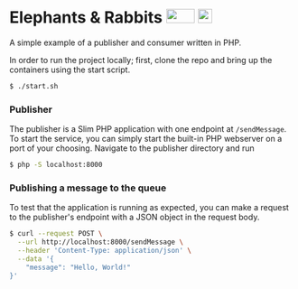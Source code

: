 # Elephants & Rabbits <img src="https://cdn.worldvectorlogo.com/logos/php-1.svg" width="50" height="25"> <img src="https://cdn.worldvectorlogo.com/logos/rabbitmq.svg" width="25" height="25">

A simple example of a publisher and consumer written in PHP.

In order to run the project locally; first, clone the repo and bring up the containers using the start script. 

```bash
$ ./start.sh
```

### Publisher

The publisher is a Slim PHP application with one endpoint at `/sendMessage`.
To start the service, you can simply start the built-in PHP webserver on a port of your choosing. Navigate to the publisher directory and run

```bash
$ php -S localhost:8000
```

### Publishing a message to the queue

To test that the application is running as expected, you can make a request to the publisher's endpoint with a JSON object in the request body.

```bash
$ curl --request POST \
  --url http://localhost:8000/sendMessage \
  --header 'Content-Type: application/json' \
  --data '{
	"message": "Hello, World!"
}'
```
